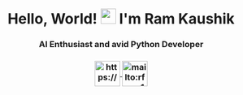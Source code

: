 <h1 align="center"> Hello, World! <img src="https://media.giphy.com/media/hvRJCLFzcasrR4ia7z/giphy.gif" width="30px" /> I'm Ram Kaushik </h1>
<h3 align="center"> AI Enthusiast and avid Python Developer </h3>
<h3 align="center">
	<a href="https://www.linkedin.com/in/ramkaushik19/" target="blank"><img align="center" src="https://cdn.jsdelivr.net/npm/simple-icons@3.0.1/icons/linkedin.svg" alt="https://www.linkedin.com/in/ramkaushik19/" height="50" width="50" />
	</a>
	<a href="mailto:rfram19@gmail.com" target="blank"><img align="center" src="https://cdn.jsdelivr.net/npm/simple-icons@3.0.1/icons/gmail.svg" alt="mailto:rfram19@gmail.com" height="50" width="50" />
	</a>
</h3>
